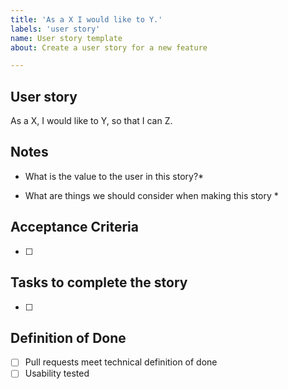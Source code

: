 ```yaml
---
title: 'As a X I would like to Y.'
labels: 'user story'
name: User story template
about: Create a user story for a new feature

---
```

## User story
As a X, I would like to Y, so that I can Z.

## Notes
* What is the value to the user in this story?*

* What are things we should consider when making this story *

## Acceptance Criteria
- [ ]

## Tasks to complete the story
- [ ] 

## Definition of Done
- [ ] Pull requests meet technical definition of done
- [ ] Usability tested
